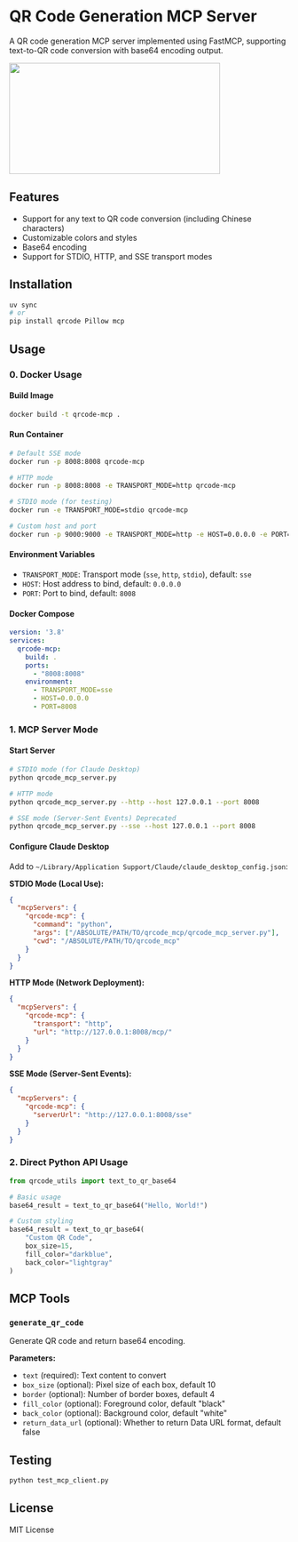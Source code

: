 # QR Code Generation MCP Server

A QR code generation MCP server implemented using FastMCP, supporting text-to-QR code conversion with base64 encoding output.

<a href="https://glama.ai/mcp/servers/@2niuhe/qrcode_mcp">
  <img width="380" height="200" src="https://glama.ai/mcp/servers/@2niuhe/qrcode_mcp/badge" />
</a>

## Features

- Support for any text to QR code conversion (including Chinese characters)
- Customizable colors and styles
- Base64 encoding
- Support for STDIO, HTTP, and SSE transport modes

## Installation

```bash
uv sync
# or
pip install qrcode Pillow mcp
```

## Usage

### 0. Docker Usage

#### Build Image
```bash
docker build -t qrcode-mcp .
```

#### Run Container
```bash
# Default SSE mode
docker run -p 8008:8008 qrcode-mcp

# HTTP mode
docker run -p 8008:8008 -e TRANSPORT_MODE=http qrcode-mcp

# STDIO mode (for testing)
docker run -e TRANSPORT_MODE=stdio qrcode-mcp

# Custom host and port
docker run -p 9000:9000 -e TRANSPORT_MODE=http -e HOST=0.0.0.0 -e PORT=9000 qrcode-mcp
```

#### Environment Variables
- `TRANSPORT_MODE`: Transport mode (`sse`, `http`, `stdio`), default: `sse`
- `HOST`: Host address to bind, default: `0.0.0.0`
- `PORT`: Port to bind, default: `8008`

#### Docker Compose
```yaml
version: '3.8'
services:
  qrcode-mcp:
    build: .
    ports:
      - "8008:8008"
    environment:
      - TRANSPORT_MODE=sse
      - HOST=0.0.0.0
      - PORT=8008
```

### 1. MCP Server Mode

#### Start Server
```bash
# STDIO mode (for Claude Desktop)
python qrcode_mcp_server.py

# HTTP mode
python qrcode_mcp_server.py --http --host 127.0.0.1 --port 8008

# SSE mode (Server-Sent Events) Deprecated
python qrcode_mcp_server.py --sse --host 127.0.0.1 --port 8008
```

#### Configure Claude Desktop
Add to `~/Library/Application Support/Claude/claude_desktop_config.json`:

**STDIO Mode (Local Use):**
```json
{
  "mcpServers": {
    "qrcode-mcp": {
      "command": "python",
      "args": ["/ABSOLUTE/PATH/TO/qrcode_mcp/qrcode_mcp_server.py"],
      "cwd": "/ABSOLUTE/PATH/TO/qrcode_mcp"
    }
  }
}
```

**HTTP Mode (Network Deployment):**
```json
{
  "mcpServers": {
    "qrcode-mcp": {
      "transport": "http",
      "url": "http://127.0.0.1:8008/mcp/"
    }
  }
}
```

**SSE Mode (Server-Sent Events):**
```json
{
  "mcpServers": {
    "qrcode-mcp": {
      "serverUrl": "http://127.0.0.1:8008/sse"
    }
  }
}
```

### 2. Direct Python API Usage

```python
from qrcode_utils import text_to_qr_base64

# Basic usage
base64_result = text_to_qr_base64("Hello, World!")

# Custom styling
base64_result = text_to_qr_base64(
    "Custom QR Code",
    box_size=15,
    fill_color="darkblue",
    back_color="lightgray"
)
```

## MCP Tools

### `generate_qr_code`
Generate QR code and return base64 encoding.

**Parameters:**
- `text` (required): Text content to convert
- `box_size` (optional): Pixel size of each box, default 10
- `border` (optional): Number of border boxes, default 4
- `fill_color` (optional): Foreground color, default "black"
- `back_color` (optional): Background color, default "white"
- `return_data_url` (optional): Whether to return Data URL format, default false

## Testing

```bash
python test_mcp_client.py
```

## License

MIT License 
